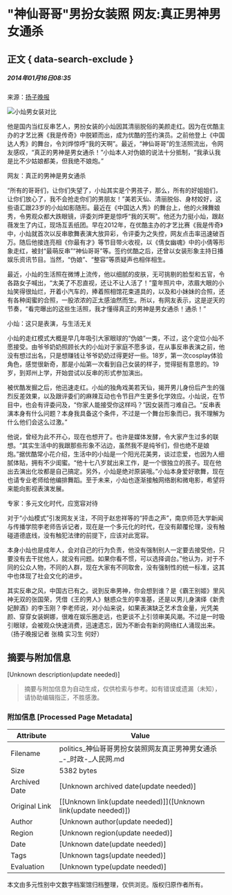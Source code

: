 # "神仙哥哥"男扮女装照 网友:真正男神男女通杀

## 正文 { data-search-exclude }


##### 2014年01月16日08:35    
来源：[扬子晚报](http://news.xinhuanet.com/politics/2014-01/16/c_126012051.htm)

![小灿男女装对比](http://www.people.com.cn/h/pic/20140116/89/11749458100005194121.jpg)

他是国内当红反串艺人，男扮女装的小灿因其清丽脱俗的美颜走红。因为在优酷主办的才艺比赛《我是传奇》中脱颖而出，成为优酷的签约演员。之前他登上《中国达人秀》的舞台，令刘烨惊呼“我的天啊”。最近，“神仙哥哥”的生活照流出，令网友感叹，“真正的男神是男女通杀！”小灿本人对伪娘的说法十分抵制，“我承认我是比不少姑娘都美，但我绝不娘炮。”

网友：真正的男神是男女通杀

“所有的哥哥们，让你们失望了，小灿其实是个男孩子，那么，所有的好姐姐们，让你们放心了，我不会抢走你们的男朋友！”美若天仙、清丽脱俗、身材姣好，这些语汇跟23岁的小灿如影随形。最近在《中国达人秀》的舞台上，他的火辣舞娘秀，令男观众都大跌眼镜，评委刘烨更是惊呼“我的天啊”。他还为力挺小灿，跟赵薇发生了内讧，现场互丢纸团。早在2012年，在优酷主办的才艺比赛《我是传奇》中，小灿就首次以反串歌舞表演大放异彩，令评委为之失控，网友点击率迅速破百万。随后他接连亮相《你最有才》等节目带火收视，以《倩女幽魂》中的小倩等形象走红，被封“最萌反串”“神仙哥哥”等。签约优酷之后，还曾以女装形象主持日播娱乐资讯节目。当然，“伪娘”、“整容”等质疑声也相伴相生。

最近，小灿的生活照在微博上流传，他以细腻的皮肤，无可挑剔的脸型和五官，令各路女子喊出，“太美了不忍直视，还让不让人活了！”童年照片中，浓眉大眼的小灿笑得很灿烂，开着小汽车的，捧着照相馆花束道具的，以及和小妹妹的合照，还有各种闺蜜的合照，一股浓浓的正太感油然而生。所以，有网友表示，这是逆天的节奏，“看完曝出的这些生活照，我才懂得真正的男神是男女通杀！通杀！”

小灿：这只是表演，与生活无关

小灿的走红模式大概是早几年吸引大家眼球的“伪娘”一类，不过，这个定位小灿不愿接受。由爷爷奶奶照顾长大的小灿对于家庭不愿多谈，在从事反串表演之前，他没有想过出名，只是想赚钱让爷爷奶奶过得更好一些。18岁，第一次cosplay体验角色，感觉很新奇，那是小灿第一次看到自己女装的样子，觉得挺有意思的。19岁，到郑州上学，开始尝试以反串的形式参加演出。

被优酷发掘之后，他迅速走红。小灿的独角戏美若天仙，揭开男儿身份后产生的强烈反差效果，以及跟评委们的麻辣互动也令节目产生更多化学效应。小灿说，在节目中，也会有评委问及，“你家人能接受你这样吗？”因女装而刁难自己。“反串表演本身有什么问题？本身我具备这个条件，不过是一个舞台形象而已，我不理解为什么他们会这么过激。”

他说，曾经为此不开心，现在也想开了。也许是媒体发酵，令大家产生过多的联想。“其实生活中的我跟那些形象不沾边，虽然我不是纯爷们，但也绝不是娘炮。”据优酷常小花介绍，生活中的小灿是一个阳光花美男，谈过恋爱，也因为人细腻体贴，拥有不少闺蜜。“他十七八岁就出来工作，是一个很独立的孩子。现在他出去演出化妆都是自己搞定。另外，小灿是绝对原装哦。”小灿本身爱好歌舞，现在也请专业老师给他编排舞蹈。至于未来，小灿也逐渐接触网络剧和微电影，希望将来能向影视表演发展。

专家：多元文化时代，应宽容对待

对于“小灿模式”引发网友关注，不同于赵忠祥等的“抨击之声”，南京师范大学新闻与传播学院李老师告诉记者，现在是一个多元化的时代，在没有颠覆伦理，没有触碰道德底线，没有触犯法律的前提下，应该对此宽容。

本身小灿也是成年人，会对自己的行为负责，他没有强制别人一定要去接受他，只要没有去干扰他人，就没有问题。如果你看不惯，可以选择调台。”他认为，对于不同的公众人物，不同的人群，现在大家有不同取舍，没有强制性的统一标准，这其中也体现了社会文化的进步。

其实反串之风，中国古已有之。说到反串男神，你会想到谁？是《霸王别姬》里风神无双的张国荣，凭借《王的男人》魅惑众生的李准基，还是以男儿身演绎《新贵妃醉酒》的李玉刚？李老师说，对小灿来说，如果表演缺乏艺术含金量，光凭美颜、穿穿女装婀娜，很难在娱乐圈走远，也更谈不上引领审美风潮。不过是一时吸引眼球，会被观众快速消费，迅速遗忘，因为不断会有新的网络红人涌现出来。（扬子晚报记者 张楠 实习生 何好）
<!-- tcd_original_link http://politics.people.com.cn/n/2014/0116/c70731-24134856.html -->


## 摘要与附加信息

<!-- tcd_abstract -->
[Unknown description(update needed)]
<!-- tcd_abstract_end -->

> 摘要与附加信息为自动生成，仅供检索与参考。如有错误或遗漏（未知），请协助编辑指正，不胜感激。

### 附加信息 [Processed Page Metadata]

| Attribute       | Value                                  |
|-----------------|----------------------------------------|
| Filename        | politics_神仙哥哥男扮女装照网友真正男神男女通杀_-_时政-_人民网.md                             |
| Size            | 5382 bytes                           |
| Archived Date   | [Unknown archived date(update needed)]                             |
| Original Link   | [[Unknown link(update needed)]]([Unknown link(update needed)])                       |
| Author          | [Unknown author(update needed)]                               |
| Region          | [Unknown region(update needed)]                               |
| Date            | [Unknown date(update needed)]                                 |
| Tags            | [Unknown tags(update needed)]                                 |
| Evaluation            | [Unknown type(update needed)]                                 |
<!-- tcd_table_end -->

本文由多元性别中文数字档案馆归档整理，仅供浏览。版权归原作者所有。
